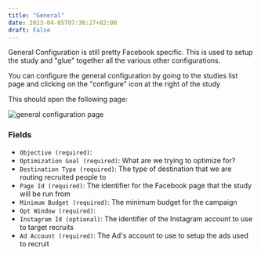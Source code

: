 ```yaml
---
title: "General"
date: 2023-04-05T07:38:27+02:00
draft: False
---
```


General Configuration is still pretty Facebook specific. This is used to setup
the study and "glue" together all the various other configurations. 

You can configure the general configuration by going to the studies list page
and clicking on the "configure" icon at the right of the study

This should open the following page:

![general configuration page](/images/general-conf.png)

### Fields

- `Objective (required)`:
- `Optimization Goal (required)`: What are we trying to optimize for?
- `Destination Type (required)`: The type of destination that we are routing recruited people to
- `Page Id (required)`: The identifier for the Facebook page that the study will be run from
- `Minimum Budget (required)`: The minimum budget for the campaign
- `Opt Window (required)`:
- `Instagram Id (optional)`: The identifier of the Instagram account to use to target recruits
- `Ad Account (required)`: The Ad's account to use to setup the ads used to recruit

